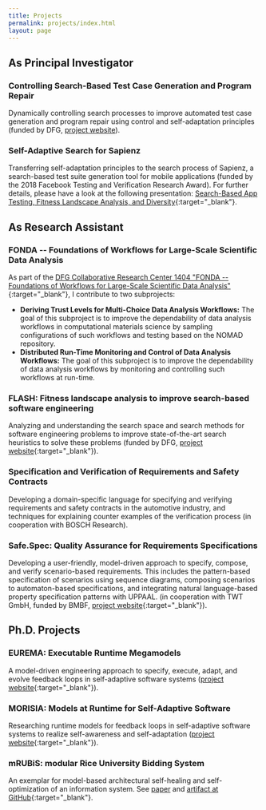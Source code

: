 ```yaml
---
title: Projects
permalink: projects/index.html
layout: page
---
```


## As Principal Investigator

### Controlling Search-Based Test Case Generation and Program Repair
Dynamically controlling search processes to improve automated test case generation and program repair using control and self-adaptation principles (funded by DFG, [project website](flash2)).

### Self-Adaptive Search for Sapienz
Transferring self-adaptation principles to the search process of Sapienz, a search-based test suite generation tool for mobile applications (funded by the 2018 Facebook Testing and Verification Research Award). For further details, please have a look at the following presentation: [Search-Based App Testing, Fitness Landscape Analysis, and Diversity](https://www.tele-task.de/lecture/video/7788/){:target="_blank"}.

## As Research Assistant

### FONDA -- Foundations of Workflows for Large-Scale Scientific Data Analysis
As part of the [DFG Collaborative Research Center 1404 "FONDA -- Foundations of Workflows for Large-Scale Scientific Data Analysis"](https://fonda.hu-berlin.de/){:target="_blank"}, I contribute to two subprojects:
* **Deriving Trust Levels for Multi-Choice Data Analysis Workflows:** The goal of this subproject is to improve the dependability of data analysis workflows in computational materials science by sampling configurations of such workflows and testing based on the NOMAD repository.
* **Distributed Run-Time Monitoring and Control of Data Analysis Workflows:** The goal of this subproject is to improve the dependability of data analysis workflows by monitoring and controlling such workflows at run-time.

### FLASH: Fitness landscape analysis to improve search-based software engineering
Analyzing and understanding the search space and search methods for software engineering problems to improve state-of-the-art search
heuristics to solve these problems
(funded by DFG, [project website](https://www.informatik.hu-berlin.de/en/forschung-en/gebiete/se/research/ongoingprojects/flash){:target="_blank"}).

### Specification and Verification of Requirements and Safety Contracts
Developing a domain-specific language for specifying and verifying requirements and safety contracts in the
automotive industry, and techniques for explaining counter examples of the verification process (in cooperation with BOSCH Research).

### Safe.Spec: Quality Assurance for Requirements Specifications
Developing a user-friendly, model-driven approach to specify, compose, and verify scenario-based requirements. This includes the pattern-based specification of scenarios using sequence diagrams, composing scenarios to automaton-based specifications, and integrating natural language-based property specification patterns with UPPAAL. (in cooperation with TWT GmbH, funded by BMBF, [project website](https://www.informatik.hu-berlin.de/en/forschung-en/gebiete/se/research/ongoingprojects/safespec){:target="_blank"}).

## Ph.D. Projects

### EUREMA: Executable Runtime Megamodels
A model-driven engineering approach to specify, execute, adapt, and evolve feedback loops in self-adaptive software systems ([project website](https://www.hpi.uni-potsdam.de/giese/public/mdelab/mdelab-projects/software-engineering-for-self-adaptive-systems/eurema/){:target="_blank"}).

### MORISIA: Models at Runtime for Self-Adaptive Software
Researching runtime models for feedback loops in self-adaptive software systems to realize self-awareness and self-adaptation ([project website](https://www.hpi.uni-potsdam.de/giese/public/mdelab/mdelab-projects/software-engineering-for-self-adaptive-systems/morisia/){:target="_blank"}).

### mRUBiS: modular Rice University Bidding System
An exemplar for model-based architectural self-healing and self-optimization of an information system. See [paper](publications/2018-SEAMSa) and [artifact at GitHub](https://github.com/thomas-vogel/mRUBiS){:target="_blank"}.
